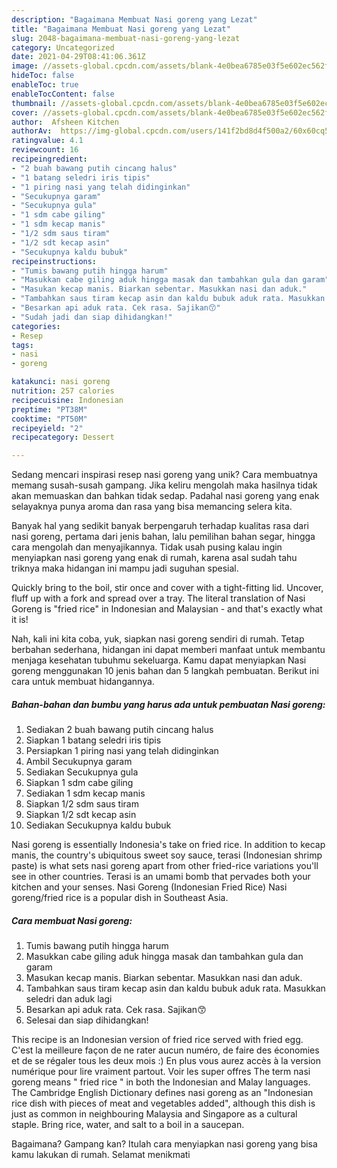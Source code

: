 ```yaml
---
description: "Bagaimana Membuat Nasi goreng yang Lezat"
title: "Bagaimana Membuat Nasi goreng yang Lezat"
slug: 2048-bagaimana-membuat-nasi-goreng-yang-lezat
category: Uncategorized
date: 2021-04-29T08:41:06.361Z
image: //assets-global.cpcdn.com/assets/blank-4e0bea6785e03f5e602ec562f230caae08da540cada707380b4fe1bbebba43da.png
hideToc: false
enableToc: true
enableTocContent: false
thumbnail: //assets-global.cpcdn.com/assets/blank-4e0bea6785e03f5e602ec562f230caae08da540cada707380b4fe1bbebba43da.png
cover: //assets-global.cpcdn.com/assets/blank-4e0bea6785e03f5e602ec562f230caae08da540cada707380b4fe1bbebba43da.png
author:  Afsheen Kitchen
authorAv:  https://img-global.cpcdn.com/users/141f2bd8d4f500a2/60x60cq50/avatar.jpg
ratingvalue: 4.1
reviewcount: 16
recipeingredient:
- "2 buah bawang putih cincang halus"
- "1 batang seledri iris tipis"
- "1 piring nasi yang telah didinginkan"
- "Secukupnya garam"
- "Secukupnya gula"
- "1 sdm cabe giling"
- "1 sdm kecap manis"
- "1/2 sdm saus tiram"
- "1/2 sdt kecap asin"
- "Secukupnya kaldu bubuk"
recipeinstructions:
- "Tumis bawang putih hingga harum"
- "Masukkan cabe giling aduk hingga masak dan tambahkan gula dan garam"
- "Masukan kecap manis. Biarkan sebentar. Masukkan nasi dan aduk."
- "Tambahkan saus tiram kecap asin dan kaldu bubuk aduk rata. Masukkan seledri dan aduk lagi"
- "Besarkan api aduk rata. Cek rasa. Sajikan😙"
- "Sudah jadi dan siap dihidangkan!"
categories:
- Resep
tags:
- nasi
- goreng

katakunci: nasi goreng 
nutrition: 257 calories
recipecuisine: Indonesian
preptime: "PT38M"
cooktime: "PT50M"
recipeyield: "2"
recipecategory: Dessert

---
```



Sedang mencari inspirasi resep nasi goreng yang unik? Cara membuatnya memang susah-susah gampang. Jika keliru mengolah maka hasilnya tidak akan memuaskan dan bahkan tidak sedap. Padahal nasi goreng yang enak selayaknya punya aroma dan rasa yang bisa memancing selera kita.


Banyak hal yang sedikit banyak berpengaruh terhadap kualitas rasa dari nasi goreng, pertama dari jenis bahan, lalu pemilihan bahan segar, hingga cara mengolah dan menyajikannya. Tidak usah pusing kalau ingin menyiapkan nasi goreng yang enak di rumah, karena asal sudah tahu triknya maka hidangan ini mampu jadi suguhan spesial.

Quickly bring to the boil, stir once and cover with a tight-fitting lid. Uncover, fluff up with a fork and spread over a tray. The literal translation of Nasi Goreng is &#34;fried rice&#34; in Indonesian and Malaysian - and that&#39;s exactly what it is!


Nah, kali ini kita coba, yuk, siapkan nasi goreng sendiri di rumah. Tetap berbahan sederhana, hidangan ini dapat memberi manfaat untuk membantu menjaga kesehatan tubuhmu sekeluarga. Kamu dapat menyiapkan Nasi goreng menggunakan 10 jenis bahan dan 5 langkah pembuatan. Berikut ini cara untuk membuat hidangannya.

<!--inarticleads1-->

##### Bahan-bahan dan bumbu yang harus ada untuk pembuatan Nasi goreng:

1. Sediakan 2 buah bawang putih cincang halus
1. Siapkan 1 batang seledri iris tipis
1. Persiapkan 1 piring nasi yang telah didinginkan
1. Ambil Secukupnya garam
1. Sediakan Secukupnya gula
1. Siapkan 1 sdm cabe giling
1. Sediakan 1 sdm kecap manis
1. Siapkan 1/2 sdm saus tiram
1. Siapkan 1/2 sdt kecap asin
1. Sediakan Secukupnya kaldu bubuk


Nasi goreng is essentially Indonesia&#39;s take on fried rice. In addition to kecap manis, the country&#39;s ubiquitous sweet soy sauce, terasi (Indonesian shrimp paste) is what sets nasi goreng apart from other fried-rice variations you&#39;ll see in other countries. Terasi is an umami bomb that pervades both your kitchen and your senses. Nasi Goreng (Indonesian Fried Rice) Nasi goreng/fried rice is a popular dish in Southeast Asia. 

<!--inarticleads2-->

##### Cara membuat Nasi goreng:

1. Tumis bawang putih hingga harum
1. Masukkan cabe giling aduk hingga masak dan tambahkan gula dan garam
1. Masukan kecap manis. Biarkan sebentar. Masukkan nasi dan aduk.
1. Tambahkan saus tiram kecap asin dan kaldu bubuk aduk rata. Masukkan seledri dan aduk lagi
1. Besarkan api aduk rata. Cek rasa. Sajikan😙
1. Selesai dan siap dihidangkan!

This recipe is an Indonesian version of fried rice served with fried egg. C&#39;est la meilleure façon de ne rater aucun numéro, de faire des économies et de se régaler tous les deux mois :) En plus vous aurez accès à la version numérique pour lire vraiment partout. Voir les super offres The term nasi goreng means &#34; fried rice &#34; in both the Indonesian and Malay languages. The Cambridge English Dictionary defines nasi goreng as an &#34;Indonesian rice dish with pieces of meat and vegetables added&#34;, although this dish is just as common in neighbouring Malaysia and Singapore as a cultural staple. Bring rice, water, and salt to a boil in a saucepan. 

Bagaimana? Gampang kan? Itulah cara menyiapkan nasi goreng yang bisa kamu lakukan di rumah. Selamat menikmati
